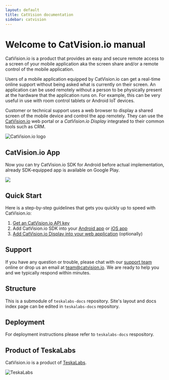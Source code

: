 ```yaml
---
layout: default
title: CatVision documentation
sidebar: catvision
---
```


# Welcome to CatVision.io manual

CatVision.io is a product that provides an easy and secure remote access to a screen of your mobile application aka the screen share and/or a remote control of the mobile application.

Users of a mobile application equipped by CatVision.io can get a real-time online support without being asked what is currently on their screen. An application can be used remotely without a person to be physically present at the hardware that the application runs on. For example, this can be very useful in use with room control tablets or Android IoT devices.

Customer or technical support uses a web browser to display a shared screen of the mobile device and control the app remotely. They can use the [CatVision.io](https://app.catvision.io/) web portal or a _CatVision.io Display_ integrated to their common tools such as CRM.

![CatVision.io logo]({{site.url}}/catvision/assets/images/catvision-logo-03.png)

## CatVision.io App

Now you can try CatVision.io SDK for Android before actual implementation, already SDK-equipped app is available on Google Play.

[![]({{site.url}}/catvision/assets/images/google_play_badge.png)](https://play.google.com/store/apps/details?id=io.catvision.appl&hl=en&ah=w4CyTRg17aiaKAzNpPwG5eYZqts&utm_source=docs&pcampaignid=tl1802_appRelease)

## Quick Start

Here is a step-by-step guidelines that gets you quickly up to speed with CatVision.io:

1. [Get an CatVision.io API key]({{site.url}}/catvision/get-started/api-key.html)
2. Add CatVision.io SDK into your [Android app]({{site.url}}/catvision/get-started/sdk-android.html) or [iOS app]({{site.url}}/catvision/get-started/sdk-ios.html)
3. [Add CatVision.io Display into your web application]({{site.url}}/catvision/get-started/display.html) \(optionally\)

## Support

If you have any question or trouble, please chat with our [support team](https://tawk.to/chat/5978bc920d1bb37f1f7a5f6a/default/?$_tawk_popout=true) online or drop us an email at [team@catvision.io](mailto:team@catvision.io). We are ready to help you and we typically respond within minutes.

## Structure

This is a submodule of `teskalabs-docs` repository. Site's layout and docs index page can be edited in `teskalabs-docs` repository.

## Deployment

For deployment instructions please refer to `teskalabs-docs` respository.

## Product of TeskaLabs

CatVision.io is a product of [TeskaLabs](https://www.teskalabs.com).

![TeskaLabs]({{site.url}}/catvision/assets/images/teskalabs-logo.png)



